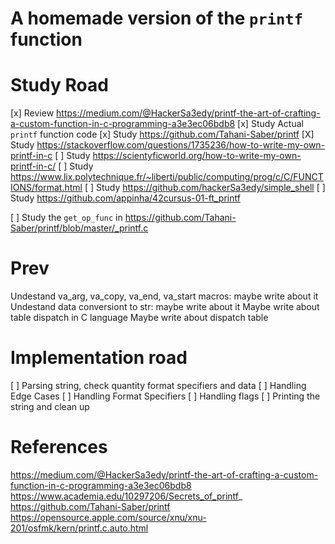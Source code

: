 # A homemade version of the `printf` function 

# Study Road
[x] Review  https://medium.com/@HackerSa3edy/printf-the-art-of-crafting-a-custom-function-in-c-programming-a3e3ec06bdb8
[x] Study  Actual `printf` function code
[x] Study  https://github.com/Tahani-Saber/printf
[X] Study  https://stackoverflow.com/questions/1735236/how-to-write-my-own-printf-in-c
[ ] Study  https://scientyficworld.org/how-to-write-my-own-printf-in-c/
[ ] Study  https://www.lix.polytechnique.fr/~liberti/public/computing/prog/c/C/FUNCTIONS/format.html
[ ] Study  https://github.com/hackerSa3edy/simple_shell
[ ] Study  https://github.com/appinha/42cursus-01-ft_printf

[ ] Study the `get_op_func` in https://github.com/Tahani-Saber/printf/blob/master/_printf.c

# Prev
Undestand va_arg, va_copy, va_end, va_start macros: maybe write about it 
Undestand data conversiont to str: maybe write about it
Maybe write about table dispatch in C language
Maybe write about dispatch table 

# Implementation road

[ ] Parsing string, check quantity format specifiers and data
[ ] Handling Edge Cases
[ ] Handling Format Specifiers
[ ] Handling flags
[ ] Printing the string and clean up


# References

https://medium.com/@HackerSa3edy/printf-the-art-of-crafting-a-custom-function-in-c-programming-a3e3ec06bdb8
https://www.academia.edu/10297206/Secrets_of_printf_
https://github.com/Tahani-Saber/printf
https://opensource.apple.com/source/xnu/xnu-201/osfmk/kern/printf.c.auto.html